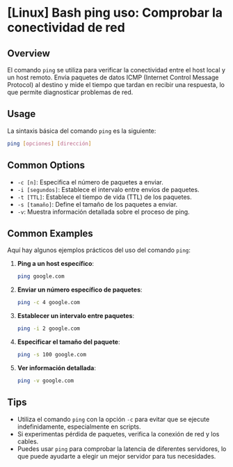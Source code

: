 # [Linux] Bash ping uso: Comprobar la conectividad de red

## Overview
El comando `ping` se utiliza para verificar la conectividad entre el host local y un host remoto. Envía paquetes de datos ICMP (Internet Control Message Protocol) al destino y mide el tiempo que tardan en recibir una respuesta, lo que permite diagnosticar problemas de red.

## Usage
La sintaxis básica del comando `ping` es la siguiente:

```bash
ping [opciones] [dirección]
```

## Common Options
- `-c [n]`: Especifica el número de paquetes a enviar.
- `-i [segundos]`: Establece el intervalo entre envíos de paquetes.
- `-t [TTL]`: Establece el tiempo de vida (TTL) de los paquetes.
- `-s [tamaño]`: Define el tamaño de los paquetes a enviar.
- `-v`: Muestra información detallada sobre el proceso de ping.

## Common Examples
Aquí hay algunos ejemplos prácticos del uso del comando `ping`:

1. **Ping a un host específico**:
   ```bash
   ping google.com
   ```

2. **Enviar un número específico de paquetes**:
   ```bash
   ping -c 4 google.com
   ```

3. **Establecer un intervalo entre paquetes**:
   ```bash
   ping -i 2 google.com
   ```

4. **Especificar el tamaño del paquete**:
   ```bash
   ping -s 100 google.com
   ```

5. **Ver información detallada**:
   ```bash
   ping -v google.com
   ```

## Tips
- Utiliza el comando `ping` con la opción `-c` para evitar que se ejecute indefinidamente, especialmente en scripts.
- Si experimentas pérdida de paquetes, verifica la conexión de red y los cables.
- Puedes usar `ping` para comprobar la latencia de diferentes servidores, lo que puede ayudarte a elegir un mejor servidor para tus necesidades.
